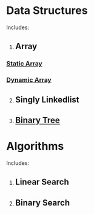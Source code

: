 # Data Structures
Includes:
1. ## Array
### [Static Array](https://github.com/Justin17727/Data_Structures_and_Algorithms/blob/main/StaticArray.c)
### [Dynamic Array](https://github.com/Justin17727/Data_Structures_and_Algorithms/blob/main/DynamicArray.c)
2. ## Singly Linkedlist
3. ## [Binary Tree](https://github.com/Justin17727/Data_Structures_and_Algorithms/blob/main/BinaryTree.c)

# Algorithms
Includes:
1. ## Linear Search
2. ## Binary Search
